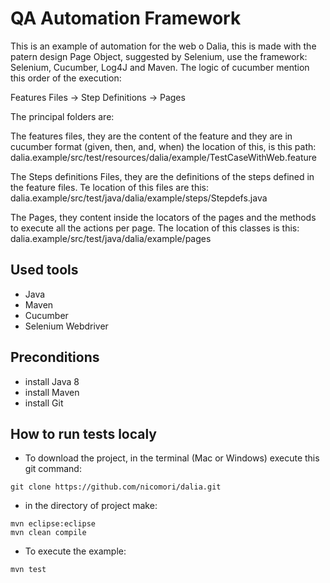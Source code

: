 # QA Automation Framework

This is an example of automation for the web o Dalia, this is made with the patern design Page Object, suggested by Selenium, use the framework: Selenium, Cucumber, Log4J and Maven. The logic of cucumber mention this order of the execution:

Features Files -> Step Definitions -> Pages 

The principal folders are:

The features files, they are the content of the feature and they are in cucumber format (given, then, and,  when) the location of this, is this path:
dalia.example/src/test/resources/dalia/example/TestCaseWithWeb.feature

The Steps definitions Files, they are the definitions of the steps defined in the feature files. Te location of this files are this:
dalia.example/src/test/java/dalia/example/steps/Stepdefs.java

The Pages, they content inside the locators of the pages and the methods to execute all the actions per page. The location of this classes is this: 
dalia.example/src/test/java/dalia/example/pages


## Used tools
 - Java
 - Maven
 - Cucumber
 - Selenium Webdriver

## Preconditions
- install Java 8
- install Maven
- install Git

## How to run tests localy

 - To download the project, in the terminal (Mac or Windows) execute this git command:

```
git clone https://github.com/nicomori/dalia.git
```

 - in the directory of project make:

```
mvn eclipse:eclipse
mvn clean compile
```

 - To execute the example:

```
mvn test
```
